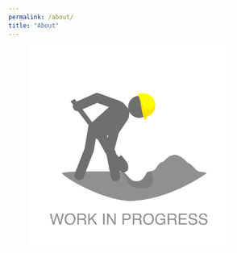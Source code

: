 ```yaml
---
permalink: /about/
title: "About"
---
```


<figure style="width: 400px" class="align: center">
  <img src="/assets/images/wip.gif">
</figure>